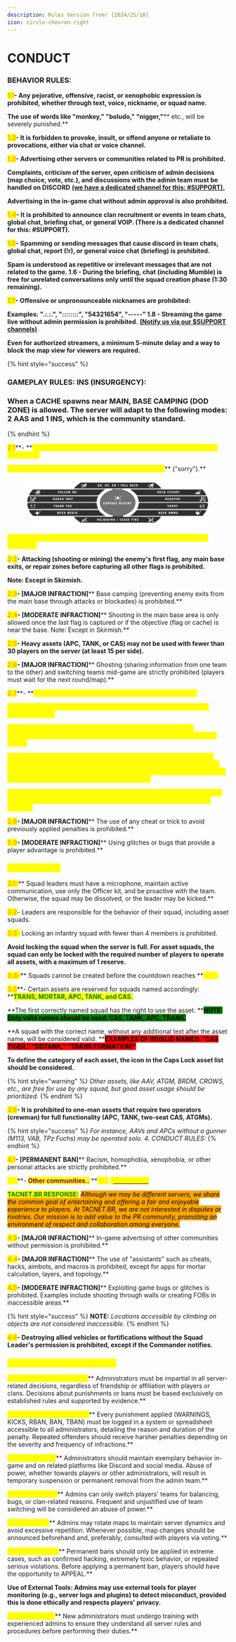 ```yaml
---
description: Rules Version from! [2024/25/10]
icon: circle-chevron-right
---
```


# CONDUCT

### **BEHAVIOR RULES:**&#x20;

<mark style="color:orange;">**1.1**</mark>**- Any pejorative, offensive, racist, or xenophobic expression is prohibited, whether through text, voice, nickname, or squad name.**

**The use of words like **<mark style="color:red;">**"monkey," "boludo," "nigger,"**</mark>** etc., will be severely punished.**&#x20;

<mark style="color:orange;">**1.2**</mark>**- It is forbidden to provoke, insult, or offend anyone or retaliate to provocations, either via chat or voice channel.**

<mark style="color:orange;">**1.3**</mark>**- Advertising other servers or communities related to PR is prohibited.**

**Complaints, criticism of the server, open criticism of admin decisions **<mark style="color:yellow;">**(map choice, vote, etc.)**</mark>**, and discussions with the admin team must be handled on DISCORD** [**(we have a dedicated channel for this: #SUPPORT).**](https://discord.com/channels/1297765086240313385/1297974722121957490)

**Advertising in the in-game chat without admin approval is also prohibited.**

<mark style="color:orange;">**1.4**</mark>**- It is prohibited to announce clan recruitment or events in team chats, global chat, briefing chat, or general VOIP. (There is a dedicated channel for this: #SUPPORT).**

<mark style="color:orange;">**1.5**</mark>**- Spamming or sending messages that cause discord in team chats, global chat, report (!r), or general voice chat (briefing) is prohibited.**

**Spam is understood as repetitive or irrelevant messages that are not related to the game. 1.6 - During the briefing, chat (including Mumble) is free for unrelated conversations only until the squad creation phase (1:30 remaining).**

<mark style="color:orange;">**1.7**</mark>**- Offensive or unpronounceable nicknames are prohibited:**

**Examples: ".:.:.", "::::::::", "54321654", "-----" 1.8 - Streaming the game live without admin permission is prohibited.** [**(Notify us via our $SUPPORT channels)**](https://discord.com/channels/1297765086240313385/1297974722121957490)

**Even for authorized streamers, a minimum 5-minute delay and a way to block the map view for viewers are required.**&#x20;

{% hint style="success" %}
### **GAMEPLAY RULES: INS (INSURGENCY):**

### &#x20;**When a CACHE spawns near MAIN, BASE CAMPING (DOD ZONE) is allowed. The server will adapt to the following modes: 2 AAS and 1 INS, which is the community standard.**
{% endhint %}

<mark style="color:orange;">**2.1**</mark>**- **<mark style="color:yellow;">**Intentional teamkilling (TK) is strictly prohibited, regardless of the timing.**</mark>

<mark style="color:yellow;">**If an unintentional TK occurs, immediately apologize**</mark>** **<mark style="color:green;">**("sorry").**</mark>

<figure><img src="../.gitbook/assets/image (18).png" alt=""><figcaption></figcaption></figure>

<mark style="color:yellow;">**The type of weapon and distance will be considered; TKs are taken seriously.**</mark>

<mark style="color:orange;">**2.2**</mark>**- Attacking (shooting or mining) the enemy's first flag, any main base exits, or repair zones before capturing all other flags is prohibited.**

**Note: Except in Skirmish.**&#x20;

<mark style="color:orange;">**2.3**</mark>**- **<mark style="color:red;">**\[MAJOR INFRACTION]**</mark>** Base camping (preventing enemy exits from the main base through attacks or blockades) is prohibited.**

<mark style="color:orange;">**2.4**</mark>**- **<mark style="color:red;">**\[MODERATE INFRACTION]**</mark>** Shooting in the main base area is only allowed once the last flag is captured or if the objective (flag or cache) is near the base. Note: Except in Skirmish.**

<mark style="color:orange;">**2.5**</mark>**- Heavy assets (APC, TANK, or CAS) may not be used with fewer than 30 players on the server (at least 15 per side).**

<mark style="color:orange;">**2.6**</mark>**- **<mark style="color:red;">**\[MAJOR INFRACTION]**</mark>** Ghosting (sharing information from one team to the other) and switching teams mid-game are strictly prohibited (players must wait for the next round/map).**

<mark style="color:orange;">**2.7**</mark>**- **<mark style="color:yellow;">**Actions considered anti-game and punishable include:**</mark>

<mark style="color:yellow;">**Disorder in the main base (shooting unnecessarily, throwing smoke grenades, etc.).**</mark>&#x20;

<mark style="color:yellow;">**Stealing allied assets (applicable to APC, TANK, CAS, TRANS); MODERATE INFRACTION Intentional or accidental destruction of allied assets**</mark>&#x20;

<mark style="color:yellow;">**(APC, TANK, CAS, TRANS, LOGISTICS) due to lack of identification or negligence MAJOR INFRACTION Abandoning assets (APC, TANK, CAS, TRANS, Logi, Jeep, Truck, etc.) deliberately on the battlefield. Intentional destruction of allied cache MAJOR INFRACTION**</mark>&#x20;

<mark style="color:yellow;">**Note: This will be investigated by the admin team and, if intentionality is confirmed, a penalty will be issued. Marking or camping on FOB and hideout.**</mark>&#x20;

<mark style="color:orange;">**2.8**</mark>**- **<mark style="color:red;">**\[MAJOR INFRACTION]**</mark>** The use of any cheat or trick to avoid previously applied penalties is prohibited.**

<mark style="color:orange;">**2.9**</mark>**- **<mark style="color:red;">**\[MODERATE INFRACTION]**</mark>** Using glitches or bugs that provide a player advantage is prohibited.**

### <mark style="color:yellow;">**SQUAD RULES:**</mark>&#x20;

<mark style="color:orange;">**3.1-**</mark>** Squad leaders must have a microphone, maintain active communication, use only the Officer kit, and be proactive with the team. Otherwise, the squad may be dissolved, or the leader may be kicked.**

<mark style="color:orange;">**3.2**</mark>- Leaders are responsible for the behavior of their squad, including asset squads.

<mark style="color:orange;">**3.3**</mark><mark style="color:orange;">-</mark> Locking an infantry squad with fewer than 4 members is prohibited.

**Avoid locking the squad when the server is full. For asset squads, the squad can only be locked with the required number of players to operate all assets, with a maximum of 1 reserve.**&#x20;

<mark style="color:orange;">**3.4-**</mark>** Squads cannot be created before the countdown reaches **<mark style="color:yellow;">**1:30.**</mark>

<mark style="color:orange;">**3.5**</mark>**- Certain assets are reserved for squads named accordingly: **<mark style="color:green;">**TRANS, MORTAR, APC, TANK, and CAS.**</mark>

**The first correctly named squad has the right to use the asset. **<mark style="background-color:green;">**NOTE: Only valid names should be used: CAS, TANK, APC, TRANS.**</mark>

**A squad with the correct name, without any additional text after the asset name, will be considered valid. **<mark style="background-color:red;">**EXAMPLES OF INVALID NAMES: “CAS TIGER,” “DDTANK,” “TRANS FORMATION!”**</mark>

**To define the category of each asset, the icon in the Caps Lock asset list should be considered.**

{% hint style="warning" %}
_Other assets, like AAV, ATGM, BRDM, CROWS, etc., are free for use by any squad, but good asset usage should be prioritized._
{% endhint %}

<mark style="color:orange;">**3.6**</mark>**- It is prohibited to one-man assets that require two operators (crewman) for full functionality (APC, TANK, two-seat CAS, ATGMs).**

{% hint style="success" %}
_For instance, AAVs and APCs without a gunner (M113, VAB, TPz Fuchs) may be operated solo. 4. CONDUCT RULES:_&#x20;
{% endhint %}

<mark style="color:orange;">**4.1**</mark>**- **<mark style="color:red;">**\[PERMANENT BAN]**</mark>** Racism, homophobia, xenophobia, or other personal attacks are strictly prohibited.**

<mark style="color:yellow;">**4.2**</mark>**- **<mark style="color:purple;">**Other communities..**</mark>** **<mark style="color:yellow;">**Call**</mark> [<mark style="color:yellow;">**\[#SUPPORT\]**</mark> ](https://discord.com/channels/1297765086240313385/1297974722121957490)

<mark style="color:green;">**TACNET.BR RESPONSE:**</mark> _<mark style="background-color:orange;">Although we may be different servers, we share the common goal of entertaining and offering a fair and enjoyable experience to players. At TACNET.BR, we are not interested in disputes or rivalries. Our mission is to add value to the PR community, promoting an environment of respect and collaboration among everyone.</mark>_

<mark style="color:orange;">**4.3**</mark>**- **<mark style="color:red;">**\[MAJOR INFRACTION]**</mark>** In-game advertising of other communities without permission is prohibited.**

<mark style="color:orange;">**4.4**</mark>**- **<mark style="color:red;">**\[MAJOR INFRACTION]**</mark>** The use of "assistants" such as cheats, hacks, aimbots, and macros is prohibited, except for apps for mortar calculation, layers, and topology.**

<mark style="color:orange;">**4.5**</mark>**- **<mark style="color:red;">**\[MODERATE INFRACTION]**</mark>** Exploiting game bugs or glitches is prohibited. Examples include shooting through walls or creating FOBs in inaccessible areas.**

{% hint style="success" %}
**NOTE:** _Locations accessible by climbing on objects are not considered inaccessible._
{% endhint %}

<mark style="color:orange;">**4.6**</mark>**- Destroying allied vehicles or fortifications without the Squad Leader's permission is prohibited, except if the Commander notifies.**

### <mark style="color:yellow;">**ADMIN RULES (PUBLIC DRAFT)**</mark>

<mark style="color:yellow;">**Impartiality and Neutrality:**</mark>** Administrators must be impartial in all server-related decisions, regardless of friendship or affiliation with players or clans. Decisions about punishments or bans must be based exclusively on established rules and supported by evidence.**

<mark style="color:yellow;">**Transparency in Decisions:**</mark>** Every punishment applied **<mark style="color:red;">**(WARNINGS, KICKS, RBAN, BAN, TBAN)**</mark>** must be logged in a system or spreadsheet accessible to all administrators, detailing the reason and duration of the penalty. Repeated offenders should receive harsher penalties depending on the severity and frequency of infractions.**

<mark style="color:yellow;">**Admin Conduct:**</mark>** Administrators should maintain exemplary behavior in-game and on related platforms like Discord and social media. Abuse of power, whether towards players or other administrators, will result in temporary suspension or permanent removal from the admin team.**

<mark style="color:yellow;">**Team Switching:**</mark>** Admins can only switch players' teams for balancing, bugs, or clan-related reasons. Frequent and unjustified use of team switching will be considered an abuse of power.**

<mark style="color:yellow;">**Map Rotation:**</mark>** Admins may rotate maps to maintain server dynamics and avoid excessive repetition. Whenever possible, map changes should be announced beforehand and, preferably, consulted with players via voting.**

<mark style="color:yellow;">**Permanent Bans:**</mark>** Permanent bans should only be applied in extreme cases, such as confirmed hacking, extremely toxic behavior, or repeated serious violations. Before applying a permanent ban, players should have the opportunity to APPEAL.**

**Use of External Tools: Admins may use external tools for player monitoring (e.g., server logs and plugins) to detect misconduct, provided this is done ethically and respects players' privacy.**

<mark style="color:yellow;">**Admin Training:**</mark>** New administrators must undergo training with experienced admins to ensure they understand all server rules and procedures before performing their duties.**
